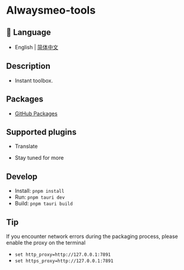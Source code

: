 # Alwaysmeo-tools

## 💬 Language

- English | [简体中文](https://github.com/alwaysmeo/tools/blob/main/README_zh_Hans.md)

## Description

- Instant toolbox.

## Packages

- [GitHub Packages](https://github.com/alwaysmeo/tools)

## Supported plugins

- Translate

- Stay tuned for more

## Develop

- Install: `pnpm install`
- Run: `pnpm tauri dev`
- Build: `pnpm tauri build`

## Tip

If you encounter network errors during the packaging process, please enable the proxy on the terminal

- `set http_proxy=http://127.0.0.1:7891`
- `set https_proxy=http://127.0.0.1:7891`

